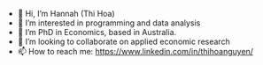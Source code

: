 - 👋 Hi, I’m Hannah (Thi Hoa)
- 👀 I’m interested in programming and data analysis
- 🌱 I’m PhD in Economics, based in Australia.
- 💞️ I’m looking to collaborate on applied economic research
- 📫 How to reach me: https://www.linkedin.com/in/thihoanguyen/

<!---
hannahhoa/hannahhoa is a ✨ special ✨ repository because its `README.md` (this file) appears on your GitHub profile.
You can click the Preview link to take a look at your changes.
--->
